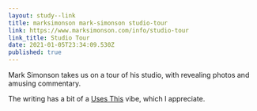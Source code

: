 ```yaml
---
layout: study--link
title: marksimonson mark-simonson studio-tour
link: https://www.marksimonson.com/info/studio-tour
link_title: Studio Tour
date: 2021-01-05T23:34:09.530Z
published: true
---
```

Mark Simonson takes us on a tour of his studio, with revealing photos and amusing commentary.

The writing has a bit of a [Uses This](https://usesthis.com/) vibe, which I appreciate.